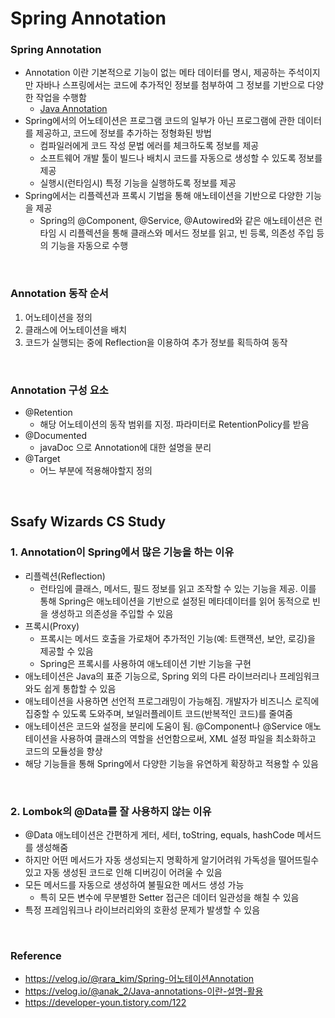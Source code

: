 # Spring Annotation

### Spring Annotation
- Annotation 이란 기본적으로 기능이 없는 메타 데이터를 명시, 제공하는 주석이지만 자바나 스프링에서는 코드에 추가적인 정보를 첨부하여 그 정보를 기반으로 다양한 작업을 수행함
    - [Java Annotation](https://github.com/InJun2/TIL/blob/main/Stack/Java/annotation.md)
- Spring에서의 어노테이션은 프로그램 코드의 일부가 아닌 프로그램에 관한 데이터를 제공하고, 코드에 정보를 추가하는 정형화된 방법
    - 컴파일러에게 코드 작성 문법 에러를 체크하도록 정보를 제공
    - 소프트웨어 개발 툴이 빌드나 배치시 코드를 자동으로 생성할 수 있도록 정보를 제공
    - 실행시(런타임시) 특정 기능을 실행하도록 정보를 제공
- Spring에서는 리플렉션과 프록시 기법을 통해 애노테이션을 기반으로 다양한 기능을 제공
    - Spring의 @Component, @Service, @Autowired와 같은 애노테이션은 런타임 시 리플렉션을 통해 클래스와 메서드 정보를 읽고, 빈 등록, 의존성 주입 등의 기능을 자동으로 수행

<br>

### Annotation 동작 순서
1. 어노테이션을 정의
2. 클래스에 어노테이션을 배치
3. 코드가 실행되는 중에 Reflection을 이용하여 추가 정보를 획득하여 동작

<br>

### Annotation 구성 요소
- @Retention
    - 해당 어노테이션의 동작 범위를 지정. 파라미터로 RetentionPolicy를 받음
- @Documented
    - javaDoc 으로 Annotation에 대한 설명을 분리
- @Target
    - 어느 부분에 적용해야할지 정의

<br>

## Ssafy Wizards CS Study

### 1. Annotation이 Spring에서 많은 기능을 하는 이유
- 리플렉션(Reflection)
    - 런타임에 클래스, 메서드, 필드 정보를 읽고 조작할 수 있는 기능을 제공. 이를 통해 Spring은 애노테이션을 기반으로 설정된 메타데이터를 읽어 동적으로 빈을 생성하고 의존성을 주입할 수 있음
- 프록시(Proxy)
    - 프록시는 메서드 호출을 가로채어 추가적인 기능(예: 트랜잭션, 보안, 로깅)을 제공할 수 있음
    - Spring은 프록시를 사용하여 애노테이션 기반 기능을 구현
- 애노테이션은 Java의 표준 기능으로, Spring 외의 다른 라이브러리나 프레임워크와도 쉽게 통합할 수 있음
- 애노테이션을 사용하면 선언적 프로그래밍이 가능해짐. 개발자가 비즈니스 로직에 집중할 수 있도록 도와주며, 보일러플레이트 코드(반복적인 코드)를 줄여줌
- 애노테이션은 코드와 설정을 분리에 도움이 됨. @Component나 @Service 애노테이션을 사용하여 클래스의 역할을 선언함으로써, XML 설정 파일을 최소화하고 코드의 모듈성을 향상
- 해당 기능들을 통해 Spring에서 다양한 기능을 유연하게 확장하고 적용할 수 있음

<br>

### 2. Lombok의 @Data를 잘 사용하지 않는 이유
- @Data 애노테이션은 간편하게 게터, 세터, toString, equals, hashCode 메서드를 생성해줌
- 하지만 어떤 메서드가 자동 생성되는지 명확하게 알기어려워 가독성을 떨어뜨릴수 있고 자동 생성된 코드로 인해 디버깅이 어려울 수 있음
- 모든 메서드를 자동으로 생성하여 불필요한 메서드 생성 가능
    - 특히 모든 변수에 무분별한 Setter 접근은 데이터 일관성을 해칠 수 있음
- 특정 프레임워크나 라이브러리와의 호환성 문제가 발생할 수 있음

<br>

### Reference
- https://velog.io/@rara_kim/Spring-어노테이션Annotation
- https://velog.io/@anak_2/Java-annotations-이란-설명-활용
- https://developer-youn.tistory.com/122
